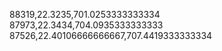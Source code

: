 88319,22.3235,701.0253333333334  
87973,22.3434,704.0935333333333  
87526,22.40106666666667,707.4419333333334  